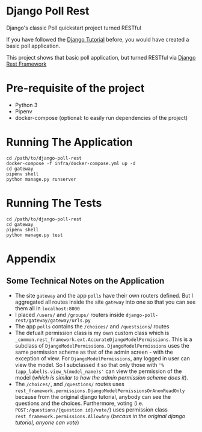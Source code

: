 # Django Poll Rest
Django's classic Poll quickstart project turned RESTful

If you have followed the [Django Tutorial](https://docs.djangoproject.com/en/2.2/intro/tutorial01/) before, you would have created a basic poll application. 

This project shows that basic poll application, but turned RESTful via [Django Rest Framework](https://www.django-rest-framework.org/)

# Pre-requisite of the project

 * Python 3
 * Pipenv
 * docker-compose (optional: to easily run dependencies of the project)
 
# Running The Application

```
cd /path/to/django-poll-rest
docker-compose -f infra/docker-compose.yml up -d 
cd gateway
pipenv shell
python manage.py runserver
```

# Running The Tests

```
cd /path/to/django-poll-rest
cd gateway
pipenv shell
python manage.py test
```

# Appendix

## Some Technical Notes on the Application

 * The site `gateway` and the app `polls` have their own routers defined. But I aggregated all routes inside the site `gateway` into one so that you can see them all in `localhost:8000`
 * I placed `/users/` and `/groups/` routers inside `django-poll-rest/gateway/gateway/urls.py`
 * The app `polls` contains the `/choices/` and `/questsions`/ routes
 * The defualt permission class is my own custom class which is `_common.rest_framework.ext.AccurateDjangoModelPermissions`. This is a subclass of `DjangoModelPermissions`. `DjangoModelPermissions` uses the same permission scheme as that of the admin screen - with the exception of view. For `DjangoModelPermissions`, any logged in user can view the model. So I subclassed it so that only those with `'%(app_label)s.view_%(model_name)s'` can view the permission of the model (_which is similar to how the admin permission scheme does it_).
 * The `/choices/`, and `/questions/` routes uses `rest_framework.permissions.DjangoModelPermissionsOrAnonReadOnly` because from the original django tutorial, anybody can see the questions and the choices. Furthermore, voting (i.e. `POST:/questions/{question id}/vote/`) uses permission class `rest_framework.permissions.AllowAny` (_becaus in the original django tutorial, anyone can vote_)
